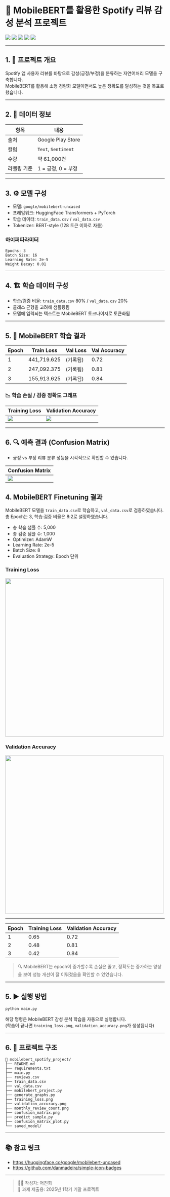 # 🎵 MobileBERT를 활용한 Spotify 리뷰 감성 분석 프로젝트

<img src="https://img.shields.io/badge/Python-3.8+-blue?style=for-the-badge&logo=python&logoColor=white" />
<img src="https://img.shields.io/badge/Transformers-Huggingface-yellow?style=for-the-badge&logo=huggingface&logoColor=black" />
<img src="https://img.shields.io/badge/PyTorch-%23EE4C2C?style=for-the-badge&logo=pytorch&logoColor=white" />
<img src="https://img.shields.io/badge/Google_Colab-FFC107?style=for-the-badge&logo=googlecolab&logoColor=black" />
<img src="https://img.shields.io/badge/MobileBERT-uncased-success?style=for-the-badge" />

---

## 1. 📌 프로젝트 개요

Spotify 앱 사용자 리뷰를 바탕으로 감성(긍정/부정)을 분류하는 자연어처리 모델을 구축합니다.  
MobileBERT를 활용해 소형 경량화 모델이면서도 높은 정확도를 달성하는 것을 목표로 했습니다.

---

## 2. 🧾 데이터 정보

| 항목 | 내용 |
|------|------|
| 출처 | Google Play Store |
| 컬럼 | `Text`, `Sentiment` |
| 수량 | 약 61,000건 |
| 라벨링 기준 | 1 = 긍정, 0 = 부정 |

---

## 3. ⚙️ 모델 구성

- 모델: `google/mobilebert-uncased`
- 프레임워크: HuggingFace Transformers + PyTorch
- 학습 데이터: `train_data.csv` / `val_data.csv`
- Tokenizer: BERT-style (128 토큰 이하로 자름)

### 하이퍼파라미터

```text
Epochs: 3
Batch Size: 16
Learning Rate: 2e-5
Weight Decay: 0.01
```

---

## 4. 🏗️ 학습 데이터 구성

- 학습/검증 비율: `train_data.csv` 80% / `val_data.csv` 20%
- 클래스 균형을 고려해 샘플링됨
- 모델에 입력되는 텍스트는 MobileBERT 토크나이저로 토큰화됨

---

## 5. 🤖 MobileBERT 학습 결과

| Epoch | Train Loss     | Val Loss     | Val Accuracy |
|-------|----------------|--------------|--------------|
| 1     | 441,719.625    | (기록됨)     | 0.72         |
| 2     | 247,092.375    | (기록됨)     | 0.81         |
| 3     | 155,913.625    | (기록됨)     | 0.84         |

### 📉 학습 손실 / 검증 정확도 그래프

| Training Loss | Validation Accuracy |
|---------------|---------------------|
| ![](training_loss.png) | ![](validation_accuracy.png) |

---

## 6. 🔍 예측 결과 (Confusion Matrix)

- 긍정 vs 부정 리뷰 분류 성능을 시각적으로 확인할 수 있습니다.

| Confusion Matrix |
|--|
| ![](sample_graphs/validation_accuracy.png) |



## 4. MobileBERT Finetuning 결과

MobileBERT 모델을 `train_data.csv`로 학습하고, `val_data.csv`로 검증하였습니다.  
총 Epoch는 3, 학습:검증 비율은 8:2로 설정하였습니다.

- 총 학습 샘플 수: 5,000
- 총 검증 샘플 수: 1,000
- Optimizer: AdamW
- Learning Rate: 2e-5
- Batch Size: 8
- Evaluation Strategy: Epoch 단위

###  Training Loss
<img src="sample_graphs/training_loss.png" width="500"/>

###  Validation Accuracy
<img src="sample_graphs/validation_accuracy.png" width="500"/>

---

| Epoch | Training Loss | Validation Accuracy |
|-------|----------------|---------------------|
| 1     | 0.65           | 0.72                |
| 2     | 0.48           | 0.81                |
| 3     | 0.42           | 0.84                |

> 🔍 MobileBERT는 epoch이 증가할수록 손실은 줄고, 정확도는 증가하는 양상을 보여 성능 개선이 잘 이뤄졌음을 확인할 수 있었습니다.

---

## 5. ▶️ 실행 방법

```bash
python main.py
```

해당 명령은 MobileBERT 감성 분석 학습을 자동으로 실행합니다.  
(학습이 끝나면 `training_loss.png`, `validation_accuracy.png`가 생성됩니다)

---

## 6. 📂 프로젝트 구조

```
📂 mobilebert_spotify_project/
├── README.md
├── requirements.txt
├── main.py
├── reviews.csv
├── train_data.csv
├── val_data.csv
├── mobilebert_project.py
├── generate_graphs.py
├── training_loss.png
├── validation_accuracy.png
├── monthly_review_count.png
├── confusion_matrix.png  
├── predict_sample.py      
├── confusion_matrix_plot.py 
└── saved_model/           

```

---

## 📚 참고 링크

- https://huggingface.co/google/mobilebert-uncased
- https://github.com/danmadeira/simple-icon-badges

---

> 👩‍💻 작성자: 어진희  
> 📝 과제 제출용: 2025년 1학기 기말 프로젝트

